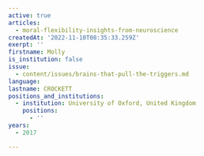 ```yaml
---
active: true
articles:
  - moral-flexibility-insights-from-neuroscience
createdAt: '2022-11-10T08:35:33.259Z'
exerpt: ''
firstname: Molly
is_institution: false
issue:
  - content/issues/brains-that-pull-the-triggers.md
language:
lastname: CROCKETT
positions_and_institutions:
  - institution: University of Oxford, United Kingdom
    positions:
      - ''
years:
  - 2017

---
```

